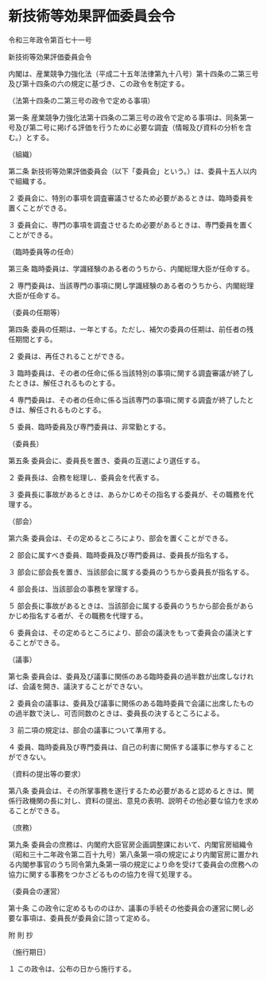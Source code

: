 # 新技術等効果評価委員会令

令和三年政令第百七十一号

新技術等効果評価委員会令

内閣は、産業競争力強化法（平成二十五年法律第九十八号）第十四条の二第三号及び第十四条の六の規定に基づき、この政令を制定する。

（法第十四条の二第三号の政令で定める事項）

第一条 産業競争力強化法第十四条の二第三号の政令で定める事項は、同条第一号及び第二号に掲げる評価を行うために必要な調査（情報及び資料の分析を含む。）とする。

（組織）

第二条 新技術等効果評価委員会（以下「委員会」という。）は、委員十五人以内で組織する。

２ 委員会に、特別の事項を調査審議させるため必要があるときは、臨時委員を置くことができる。

３ 委員会に、専門の事項を調査させるため必要があるときは、専門委員を置くことができる。

（臨時委員等の任命）

第三条 臨時委員は、学識経験のある者のうちから、内閣総理大臣が任命する。

２ 専門委員は、当該専門の事項に関し学識経験のある者のうちから、内閣総理大臣が任命する。

（委員の任期等）

第四条 委員の任期は、一年とする。ただし、補欠の委員の任期は、前任者の残任期間とする。

２ 委員は、再任されることができる。

３ 臨時委員は、その者の任命に係る当該特別の事項に関する調査審議が終了したときは、解任されるものとする。

４ 専門委員は、その者の任命に係る当該専門の事項に関する調査が終了したときは、解任されるものとする。

５ 委員、臨時委員及び専門委員は、非常勤とする。

（委員長）

第五条 委員会に、委員長を置き、委員の互選により選任する。

２ 委員長は、会務を総理し、委員会を代表する。

３ 委員長に事故があるときは、あらかじめその指名する委員が、その職務を代理する。

（部会）

第六条 委員会は、その定めるところにより、部会を置くことができる。

２ 部会に属すべき委員、臨時委員及び専門委員は、委員長が指名する。

３ 部会に部会長を置き、当該部会に属する委員のうちから委員長が指名する。

４ 部会長は、当該部会の事務を掌理する。

５ 部会長に事故があるときは、当該部会に属する委員のうちから部会長があらかじめ指名する者が、その職務を代理する。

６ 委員会は、その定めるところにより、部会の議決をもって委員会の議決とすることができる。

（議事）

第七条 委員会は、委員及び議事に関係のある臨時委員の過半数が出席しなければ、会議を開き、議決することができない。

２ 委員会の議事は、委員及び議事に関係のある臨時委員で会議に出席したものの過半数で決し、可否同数のときは、委員長の決するところによる。

３ 前二項の規定は、部会の議事について準用する。

４ 委員、臨時委員及び専門委員は、自己の利害に関係する議事に参与することができない。

（資料の提出等の要求）

第八条 委員会は、その所掌事務を遂行するため必要があると認めるときは、関係行政機関の長に対し、資料の提出、意見の表明、説明その他必要な協力を求めることができる。

（庶務）

第九条 委員会の庶務は、内閣府大臣官房企画調整課において、内閣官房組織令（昭和三十二年政令第二百十九号）第八条第一項の規定により内閣官房に置かれる内閣参事官のうち同令第九条第一項の規定により命を受けて委員会の庶務への協力に関する事務をつかさどるものの協力を得て処理する。

（委員会の運営）

第十条 この政令に定めるもののほか、議事の手続その他委員会の運営に関し必要な事項は、委員長が委員会に諮って定める。

附 則 抄

（施行期日）

１ この政令は、公布の日から施行する。
